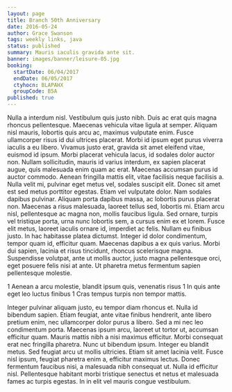 ```yaml
---
layout: page
title: Branch 50th Anniversary
date: 2016-05-24
author: Grace Swanson
tags: weekly links, java
status: published
summary: Mauris iaculis gravida ante sit.
banner: images/banner/leisure-05.jpg
booking:
  startDate: 06/04/2017
  endDate: 06/05/2017
  ctyhocn: BLAPAHX
  groupCode: B5A
published: true
---
```

Nulla a interdum nisl. Vestibulum quis justo nibh. Duis ac erat quis magna rhoncus pellentesque. Maecenas vehicula vitae ligula at semper. Aliquam nisl mauris, lobortis quis arcu ac, maximus vulputate enim. Fusce ullamcorper risus id dui ultrices placerat. Morbi id ipsum eget purus viverra iaculis a eu libero. Vivamus justo erat, gravida sit amet eleifend vitae, euismod id ipsum. Morbi placerat vehicula lacus, id sodales dolor auctor non. Nullam sollicitudin, mauris id varius interdum, ex sapien placerat augue, quis malesuada enim quam ac erat. Maecenas accumsan purus id auctor commodo. Aenean fringilla mattis elit, vitae facilisis neque facilisis a.
Nulla velit mi, pulvinar eget metus vel, sodales suscipit elit. Donec sit amet est sed metus porttitor egestas. Etiam vel vulputate dolor. Nam sodales dapibus pulvinar. Aliquam porta dapibus massa, ac lobortis purus placerat non. Maecenas a risus malesuada, laoreet tellus sed, lobortis mi. Etiam arcu nisl, pellentesque ac magna non, mollis faucibus ligula. Sed ornare, turpis vel tristique porta, urna nunc lobortis sem, a cursus enim ex et lorem. Fusce elit metus, laoreet iaculis ornare id, imperdiet ac felis. Nullam eu finibus justo. In hac habitasse platea dictumst. Integer id dolor condimentum, tempor quam id, efficitur quam. Maecenas dapibus a ex quis varius. Morbi dui sapien, lacinia et risus tincidunt, rhoncus scelerisque magna. Suspendisse volutpat, ante ut mollis auctor, justo magna pellentesque orci, eget posuere felis nisi at ante. Ut pharetra metus fermentum sapien pellentesque molestie.

1 Aenean a arcu molestie, blandit ipsum quis, venenatis risus
1 In quis ante eget leo luctus finibus
1 Cras tempus turpis non tempor mattis.

Integer pulvinar aliquam justo, eu tempor diam rhoncus et. Nulla id bibendum sapien. Etiam feugiat, ante vitae finibus hendrerit, ante libero pretium enim, nec ullamcorper dolor purus a libero. Sed a mi nec leo condimentum porta. Maecenas ipsum arcu, laoreet ut tortor ut, accumsan efficitur quam. Mauris mattis nibh a nisi maximus efficitur. Morbi consequat erat nec fringilla pharetra. Nunc ut bibendum ipsum. Integer eu blandit metus. Sed feugiat arcu ut mollis ultricies. Etiam sit amet lacinia velit. Fusce nisl ipsum, feugiat pharetra enim a, efficitur maximus lectus. Donec fermentum faucibus nisi, a malesuada nibh consequat ut. Nulla id efficitur nisl. Pellentesque habitant morbi tristique senectus et netus et malesuada fames ac turpis egestas. In in elit vel mauris congue vestibulum.
